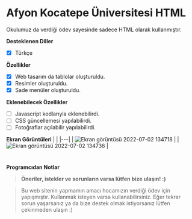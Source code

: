# Afyon Kocatepe Üniversitesi HTML

Okulumuz da verdiği ödev sayesinde sadece HTML olarak kullanmıştır. 

<b>Desteklenen Diller</b>
- [x] Türkçe

<b>Özellikler</b>

- [x] Web tasarım da tablolar oluşturuldu.
- [x] Resimler oluşturuldu.
- [x] Sade menüler oluşturuldu.

<b>Eklenebilecek Özellikler</b>

- [ ] Javascript kodlarıyla eklenebilirdi.
- [ ] CSS güncellemesi yapılabilirdi.
- [ ] Fotoğraflar açılabilir yapılabilirdi.

<b>Ekran Görüntüleri</b>
|   |
|---|
| ![Ekran görüntüsü 2022-07-02 134718](https://user-images.githubusercontent.com/42430554/176997611-9d7c6740-4775-4395-96ad-4352b101375d.png) | 
| ![Ekran görüntüsü 2022-07-02 134736](https://user-images.githubusercontent.com/42430554/176997613-c20cdc4a-40d7-455a-81cf-741e92490ac9.png) | 

#
<b>Programcıdan Notlar</b>
> <b>Öneriler, istekler ve sorunların varsa lütfen bize ulaşın! :)</b>

> Bu web sitenin yapmamın amacı hocamızın verdiği ödev için yapışmıştır. Kullanmak isteyen varsa kullanabilirsiniz. Eğer tekrar sorun yaşarsanız ya da bize destek olmak istiyorsanız lütfen çekinmeden ulaşın :)
